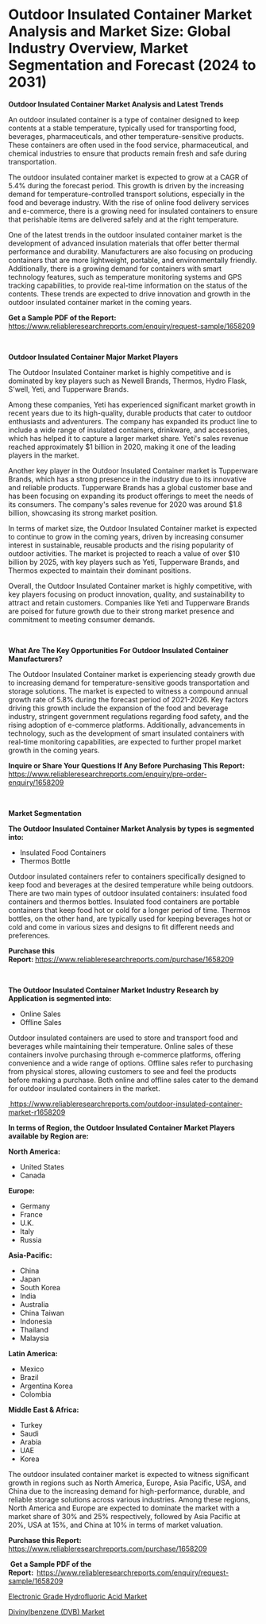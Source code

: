 <p><h1>Outdoor Insulated Container Market Analysis and Market Size: Global Industry Overview, Market Segmentation and Forecast (2024 to 2031)</h1></p><p><strong>Outdoor Insulated Container Market Analysis and Latest Trends</strong></p>
<p><p>An outdoor insulated container is a type of container designed to keep contents at a stable temperature, typically used for transporting food, beverages, pharmaceuticals, and other temperature-sensitive products. These containers are often used in the food service, pharmaceutical, and chemical industries to ensure that products remain fresh and safe during transportation.</p><p>The outdoor insulated container market is expected to grow at a CAGR of 5.4% during the forecast period. This growth is driven by the increasing demand for temperature-controlled transport solutions, especially in the food and beverage industry. With the rise of online food delivery services and e-commerce, there is a growing need for insulated containers to ensure that perishable items are delivered safely and at the right temperature.</p><p>One of the latest trends in the outdoor insulated container market is the development of advanced insulation materials that offer better thermal performance and durability. Manufacturers are also focusing on producing containers that are more lightweight, portable, and environmentally friendly. Additionally, there is a growing demand for containers with smart technology features, such as temperature monitoring systems and GPS tracking capabilities, to provide real-time information on the status of the contents. These trends are expected to drive innovation and growth in the outdoor insulated container market in the coming years.</p></p>
<p><strong>Get a Sample PDF of the Report:&nbsp;</strong> <a href="https://www.reliableresearchreports.com/enquiry/request-sample/1658209">https://www.reliableresearchreports.com/enquiry/request-sample/1658209</a></p>
<p>&nbsp;</p>
<p><strong>Outdoor Insulated Container Major Market Players</strong></p>
<p><p>The Outdoor Insulated Container market is highly competitive and is dominated by key players such as Newell Brands, Thermos, Hydro Flask, S'well, Yeti, and Tupperware Brands. </p><p>Among these companies, Yeti has experienced significant market growth in recent years due to its high-quality, durable products that cater to outdoor enthusiasts and adventurers. The company has expanded its product line to include a wide range of insulated containers, drinkware, and accessories, which has helped it to capture a larger market share. Yeti's sales revenue reached approximately $1 billion in 2020, making it one of the leading players in the market.</p><p>Another key player in the Outdoor Insulated Container market is Tupperware Brands, which has a strong presence in the industry due to its innovative and reliable products. Tupperware Brands has a global customer base and has been focusing on expanding its product offerings to meet the needs of its consumers. The company's sales revenue for 2020 was around $1.8 billion, showcasing its strong market position.</p><p>In terms of market size, the Outdoor Insulated Container market is expected to continue to grow in the coming years, driven by increasing consumer interest in sustainable, reusable products and the rising popularity of outdoor activities. The market is projected to reach a value of over $10 billion by 2025, with key players such as Yeti, Tupperware Brands, and Thermos expected to maintain their dominant positions.</p><p>Overall, the Outdoor Insulated Container market is highly competitive, with key players focusing on product innovation, quality, and sustainability to attract and retain customers. Companies like Yeti and Tupperware Brands are poised for future growth due to their strong market presence and commitment to meeting consumer demands.</p></p>
<p>&nbsp;</p>
<p><strong>What Are The Key Opportunities For Outdoor Insulated Container Manufacturers?</strong></p>
<p><p>The Outdoor Insulated Container market is experiencing steady growth due to increasing demand for temperature-sensitive goods transportation and storage solutions. The market is expected to witness a compound annual growth rate of 5.8% during the forecast period of 2021-2026. Key factors driving this growth include the expansion of the food and beverage industry, stringent government regulations regarding food safety, and the rising adoption of e-commerce platforms. Additionally, advancements in technology, such as the development of smart insulated containers with real-time monitoring capabilities, are expected to further propel market growth in the coming years.</p></p>
<p><strong>Inquire or Share Your Questions If Any Before Purchasing This Report:</strong> <a href="https://www.reliableresearchreports.com/enquiry/pre-order-enquiry/1658209">https://www.reliableresearchreports.com/enquiry/pre-order-enquiry/1658209</a></p>
<p>&nbsp;</p>
<p><strong>Market Segmentation</strong></p>
<p><strong>The Outdoor Insulated Container Market Analysis by types is segmented into:</strong></p>
<p><ul><li>Insulated Food Containers</li><li>Thermos Bottle</li></ul></p>
<p><p>Outdoor insulated containers refer to containers specifically designed to keep food and beverages at the desired temperature while being outdoors. There are two main types of outdoor insulated containers: insulated food containers and thermos bottles. Insulated food containers are portable containers that keep food hot or cold for a longer period of time. Thermos bottles, on the other hand, are typically used for keeping beverages hot or cold and come in various sizes and designs to fit different needs and preferences.</p></p>
<p><strong>Purchase this Report:&nbsp;</strong><a href="https://www.reliableresearchreports.com/purchase/1658209">https://www.reliableresearchreports.com/purchase/1658209</a></p>
<p>&nbsp;</p>
<p><strong>The Outdoor Insulated Container Market Industry Research by Application is segmented into:</strong></p>
<p><ul><li>Online Sales</li><li>Offline Sales</li></ul></p>
<p><p>Outdoor insulated containers are used to store and transport food and beverages while maintaining their temperature. Online sales of these containers involve purchasing through e-commerce platforms, offering convenience and a wide range of options. Offline sales refer to purchasing from physical stores, allowing customers to see and feel the products before making a purchase. Both online and offline sales cater to the demand for outdoor insulated containers in the market.</p></p>
<p><a href="https://www.reliableresearchreports.com/outdoor-insulated-container-market-r1658209">&nbsp;https://www.reliableresearchreports.com/outdoor-insulated-container-market-r1658209</a></p>
<p><strong>In terms of Region, the Outdoor Insulated Container Market Players available by Region are:</strong></p>
<p>
    <p> <strong> North America: </strong>
        <ul>
            <li>United States</li>
            <li>Canada</li>
        </ul>
        </p> 
    <p> <strong> Europe: </strong>
        <ul>
            <li>Germany</li>
            <li>France</li>
            <li>U.K.</li>
            <li>Italy</li>
            <li>Russia</li>
        </ul>
        </p> 
    <p> <strong> Asia-Pacific: </strong>
        <ul>
            <li>China</li>
            <li>Japan</li>
            <li>South Korea</li>
            <li>India</li>
            <li>Australia</li>
            <li>China Taiwan</li>
            <li>Indonesia</li>
            <li>Thailand</li>
            <li>Malaysia</li>
        </ul>
        </p> 
    <p> <strong> Latin America: </strong>
        <ul>
            <li>Mexico</li>
            <li>Brazil</li>
            <li>Argentina Korea</li>
            <li>Colombia</li>
        </ul>
        </p> 
    <p> <strong> Middle East & Africa: </strong>
        <ul>
            <li>Turkey</li>
            <li>Saudi</li>
            <li>Arabia</li>
            <li>UAE</li>
            <li>Korea</li>
        </ul>
    </p>
    </p>
<p><p>The outdoor insulated container market is expected to witness significant growth in regions such as North America, Europe, Asia Pacific, USA, and China due to the increasing demand for high-performance, durable, and reliable storage solutions across various industries. Among these regions, North America and Europe are expected to dominate the market with a market share of 30% and 25% respectively, followed by Asia Pacific at 20%, USA at 15%, and China at 10% in terms of market valuation.</p></p>
<p><strong>Purchase this Report: </strong><a href="https://www.reliableresearchreports.com/purchase/1658209">https://www.reliableresearchreports.com/purchase/1658209</a></p>
<p>&nbsp;<strong>Get a Sample PDF of the Report:&nbsp;&nbsp;</strong><a href="https://www.reliableresearchreports.com/enquiry/request-sample/1658209">https://www.reliableresearchreports.com/enquiry/request-sample/1658209</a></p>
<p><strong></strong></p>
<p><p><a href="https://github.com/mzurpwxu46/Market-Research-Report-List-1/blob/main/electronic-grade-hydrofluoric-acid-market.md">Electronic Grade Hydrofluoric Acid Market</a></p><p><a href="https://github.com/avrinamou1/Market-Research-Report-List-1/blob/main/divinylbenzene-dvb-market.md">Divinylbenzene (DVB) Market</a></p></p>